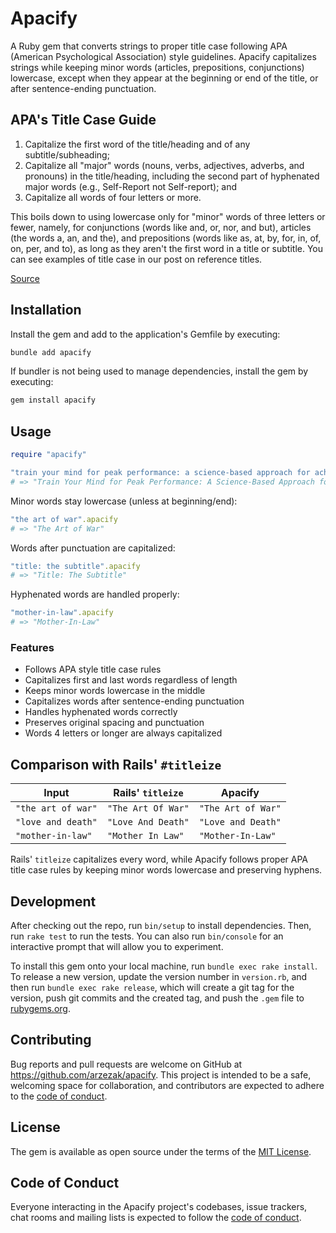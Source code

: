 # Apacify

A Ruby gem that converts strings to proper title case following APA (American Psychological Association) style guidelines. Apacify capitalizes strings while keeping minor words (articles, prepositions, conjunctions) lowercase, except when they appear at the beginning or end of the title, or after sentence-ending punctuation.

## APA's Title Case Guide

1. Capitalize the first word of the title/heading and of any subtitle/subheading;
2. Capitalize all "major" words (nouns, verbs, adjectives, adverbs, and pronouns) in the title/heading, including the second part of hyphenated major words (e.g., Self-Report not Self-report); and
3. Capitalize all words of four letters or more.

This boils down to using lowercase only for "minor" words of three letters or fewer, namely, for conjunctions (words like and, or, nor, and but), articles (the words a, an, and the), and prepositions (words like as, at, by, for, in, of, on, per, and to), as long as they aren't the first word in a title or subtitle. You can see examples of title case in our post on reference titles.

[Source](https://blog.apastyle.org/apastyle/2012/03/title-case-and-sentence-case-capitalization-in-apa-style.html)

## Installation

Install the gem and add to the application's Gemfile by executing:

```bash
bundle add apacify
```

If bundler is not being used to manage dependencies, install the gem by executing:

```bash
gem install apacify
```

## Usage

```ruby
require "apacify"

"train your mind for peak performance: a science-based approach for achieving your goals".apacify
# => "Train Your Mind for Peak Performance: A Science-Based Approach for Achieving Your Goals"
```

Minor words stay lowercase (unless at beginning/end):

```ruby
"the art of war".apacify
# => "The Art of War"
```

Words after punctuation are capitalized:

```ruby
"title: the subtitle".apacify
# => "Title: The Subtitle"
```

Hyphenated words are handled properly:

```ruby
"mother-in-law".apacify
# => "Mother-In-Law"
```

### Features

- Follows APA style title case rules
- Capitalizes first and last words regardless of length
- Keeps minor words lowercase in the middle
- Capitalizes words after sentence-ending punctuation
- Handles hyphenated words correctly
- Preserves original spacing and punctuation
- Words 4 letters or longer are always capitalized

## Comparison with Rails' `#titleize`

| Input              | Rails' `titleize`  | Apacify            |
|--------------------|--------------------|--------------------|
| `"the art of war"` | `"The Art Of War"` | `"The Art of War"` |
| `"love and death"` | `"Love And Death"` | `"Love and Death"` |
| `"mother-in-law"`  | `"Mother In Law"`  | `"Mother-In-Law"`  |

Rails' `titleize` capitalizes every word, while Apacify follows proper APA title case rules by keeping minor words lowercase and preserving hyphens.

## Development

After checking out the repo, run `bin/setup` to install dependencies. Then, run `rake test` to run the tests. You can also run `bin/console` for an interactive prompt that will allow you to experiment.

To install this gem onto your local machine, run `bundle exec rake install`. To release a new version, update the version number in `version.rb`, and then run `bundle exec rake release`, which will create a git tag for the version, push git commits and the created tag, and push the `.gem` file to [rubygems.org](https://rubygems.org).

## Contributing

Bug reports and pull requests are welcome on GitHub at https://github.com/arzezak/apacify. This project is intended to be a safe, welcoming space for collaboration, and contributors are expected to adhere to the [code of conduct](https://github.com/arzezak/apacify/blob/main/CODE_OF_CONDUCT.md).

## License

The gem is available as open source under the terms of the [MIT License](https://opensource.org/licenses/MIT).

## Code of Conduct

Everyone interacting in the Apacify project's codebases, issue trackers, chat rooms and mailing lists is expected to follow the [code of conduct](https://github.com/arzezak/apacify/blob/main/CODE_OF_CONDUCT.md).
